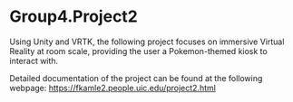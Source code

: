 # Group4.Project2
 Using Unity and VRTK, the following project focuses on immersive Virtual Reality at room scale, providing the user a Pokemon-themed kiosk to interact with.

Detailed documentation of the project can be found at the following webpage: https://fkamle2.people.uic.edu/project2.html
